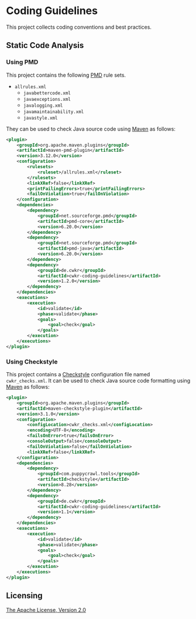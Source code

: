 # Coding Guidelines

This project collects coding conventions and best practices.


## Static Code Analysis

### Using PMD

This project contains the following [PMD](https://pmd.github.io/) rule sets.

* `allrules.xml`
  * `javabettercode.xml`
  * `javaexceptions.xml`
  * `javalogging.xml`
  * `javamaintainability.xml`
  * `javastyle.xml`

They can be used to check Java source code using [Maven](https://maven.apache.org/) as follows:

```xml
<plugin>
    <groupId>org.apache.maven.plugins</groupId>
    <artifactId>maven-pmd-plugin</artifactId>
    <version>3.12.0</version>
    <configuration>
        <rulesets>
            <ruleset>/allrules.xml</ruleset>
        </rulesets>
        <linkXRef>false</linkXRef>
        <printFailingErrors>true</printFailingErrors>
        <failOnViolation>true</failOnViolation>
    </configuration>
    <dependencies>
        <dependency>
            <groupId>net.sourceforge.pmd</groupId>
            <artifactId>pmd-core</artifactId>
            <version>6.20.0</version>
        </dependency>
        <dependency>
            <groupId>net.sourceforge.pmd</groupId>
            <artifactId>pmd-java</artifactId>
            <version>6.20.0</version>
        </dependency>
        <dependency>
            <groupId>de.cwkr</groupId>
            <artifactId>cwkr-coding-guidelines</artifactId>
            <version>1.2.0</version>
        </dependency>
    </dependencies>
    <executions>
        <execution>
            <id>validate</id>
            <phase>validate</phase>
            <goals>
                <goal>check</goal>
            </goals>
        </execution>
    </executions>
</plugin>
```


### Using Checkstyle

This project contains a [Checkstyle](https://checkstyle.org/) configuration file named `cwkr_checks.xml`.
It can be used to check Java source code formatting using [Maven](https://maven.apache.org/) as follows:

```xml
<plugin>
    <groupId>org.apache.maven.plugins</groupId>
    <artifactId>maven-checkstyle-plugin</artifactId>
    <version>3.1.0</version>
    <configuration>
        <configLocation>cwkr_checks.xml</configLocation>
        <encoding>UTF-8</encoding>
        <failsOnError>true</failsOnError>
        <consoleOutput>false</consoleOutput>
        <failOnViolation>false</failOnViolation>
        <linkXRef>false</linkXRef>
    </configuration>
    <dependencies>
        <dependency>
            <groupId>com.puppycrawl.tools</groupId>
            <artifactId>checkstyle</artifactId>
            <version>8.28</version>
        </dependency>
        <dependency>
            <groupId>de.cwkr</groupId>
            <artifactId>cwkr-coding-guidelines</artifactId>
            <version>1.1</version>
        </dependency>
    </dependencies>
    <executions>
        <execution>
            <id>validate</id>
            <phase>validate</phase>
            <goals>
                <goal>check</goal>
            </goals>
        </execution>
    </executions>
</plugin>
```


## Licensing

[The Apache License, Version 2.0](LICENSE)
